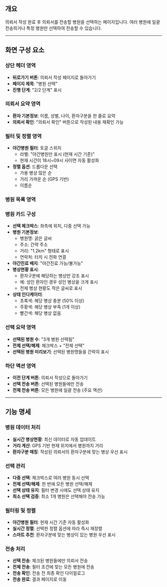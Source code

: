 ## 개요

의뢰서 작성 완료 후 의뢰서를 전송할 병원을 선택하는 페이지입니다. 여러 병원에 일괄 전송하거나 특정 병원만 선택하여 전송할 수 있습니다.

---

## 화면 구성 요소

### 상단 헤더 영역

- **뒤로가기 버튼**: 의뢰서 작성 페이지로 돌아가기
- **페이지 제목**: "병원 선택"
- **진행 단계**: "2/2 단계" 표시

### 의뢰서 요약 영역

- **환자 기본정보**: 이름, 성별, 나이, 환자구분을 한 줄로 요약
- **의뢰서 확인**: "의뢰서 확인" 버튼으로 작성된 내용 재확인 가능

### 필터 및 정렬 영역

- **야간병원 필터**: 토글 스위치
    - 라벨: "야간병원만 표시 (현재 시간 기준)"
    - 현재 시간이 18시~09시 사이면 자동 활성화
- **정렬 옵션**: 드롭다운 선택
    - 가용 병상 많은 순
    - 거리 가까운 순 (GPS 기반)
    - 이름순

### 병원 목록 영역

### 병원 카드 구성

- **선택 체크박스**: 좌측에 위치, 다중 선택 가능
- **병원 기본정보**:
    - 병원명: 굵은 글씨
    - 주소: 간략 주소
    - 거리: "1.2km" 형태로 표시
    - 연락처: 터치 시 전화 연결
- **야간진료 배지**: "야간진료 가능/불가능"
- **병상현황 표시**:
    - 환자구분에 해당하는 병상만 강조 표시
    - 예: 성인 환자인 경우 성인 병상을 크게 표시
    - 전체 병상 현황도 작은 글씨로 표시
- **상태 인디케이터**:
    - 초록색: 해당 병상 충분 (50% 이상)
    - 주황색: 해당 병상 부족 (1개 이상)
    - 빨간색: 해당 병상 없음

### 선택 요약 영역

- **선택된 병원 수**: "3개 병원 선택됨"
- **전체 선택/해제**: 체크박스 + "전체 선택"
- **선택된 병원 미리보기**: 선택된 병원명들을 간략히 표시

### 하단 액션 영역

- **이전 단계 버튼**: 의뢰서 작성으로 돌아가기
- **선택 전송 버튼**: 선택된 병원들에만 전송
- **전체 전송 버튼**: 모든 병원에 일괄 전송 (주요 액션)

---

## 기능 명세

### 병원 데이터 처리

- **실시간 병상현황**: 최신 데이터로 자동 업데이트
- **거리 계산**: GPS 기반 현재 위치에서 병원까지 거리
- **환자구분 매칭**: 작성된 의뢰서의 환자구분에 맞는 병상 우선 표시

### 선택 관리

- **다중 선택**: 체크박스로 여러 병원 동시 선택
- **전체 선택/해제**: 한 번에 모든 병원 선택/해제
- **선택 상태 유지**: 필터 변경 시에도 선택 상태 유지
- **최소 선택 검증**: 최소 1개 병원은 선택해야 전송 가능

### 필터링 및 정렬

- **야간병원 필터**: 현재 시간 기준 자동 활성화
- **실시간 정렬**: 선택한 정렬 옵션에 따라 즉시 재정렬
- **스마트 추천**: 환자구분에 맞는 병상이 있는 병원 우선 표시

### 전송 처리

- **선택 전송**: 체크된 병원들에만 의뢰서 전송
- **전체 전송**: 필터 조건에 맞는 모든 병원에 전송
- **전송 확인**: 전송 전 최종 확인 다이얼로그
- **전송 완료**: 결과 페이지로 이동